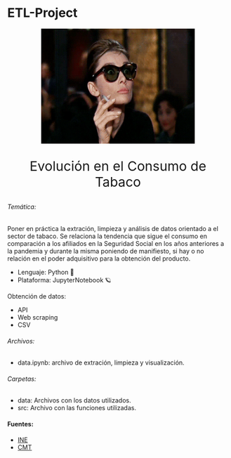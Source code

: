 # ETL-Project
<p align="center">
    <img src='img/giphy.gif' style="width:350px">
    <p align='center' style="font-size:30px">Evolución en el Consumo de Tabaco<p>

<p>



###### Temática: 
Poner en práctica la extración, limpieza y análisis de datos orientado a el sector de tabaco. Se relaciona la tendencia que sigue el consumo en comparación a los afiliados en la Seguridad Social en los años anteriores a la pandemia y durante la misma poniendo de manifiesto, si hay o no relación en el poder adquisitivo para la obtención del producto.

 * Lenguaje: Python 🐍
 * Plataforma: JupyterNotebook 🪐

 Obtención de datos:
 * API 
 * Web scraping
 * CSV

###### Archivos:
  * data.ipynb: archivo de extración, limpieza y visualización.
  

###### Carpetas:
  * data: Archivos con los datos utilizados.
  * src: Archivo con las funciones utilizadas.










#### Fuentes:
* [INE](https://www.ine.es/jaxiT3/Datos.htm?tpx=48134)
* [CMT](https://www.hacienda.gob.es/es-ES/Areas%20Tematicas/CMTabacos/Paginas/EstadisticasCMT2020.aspx)


